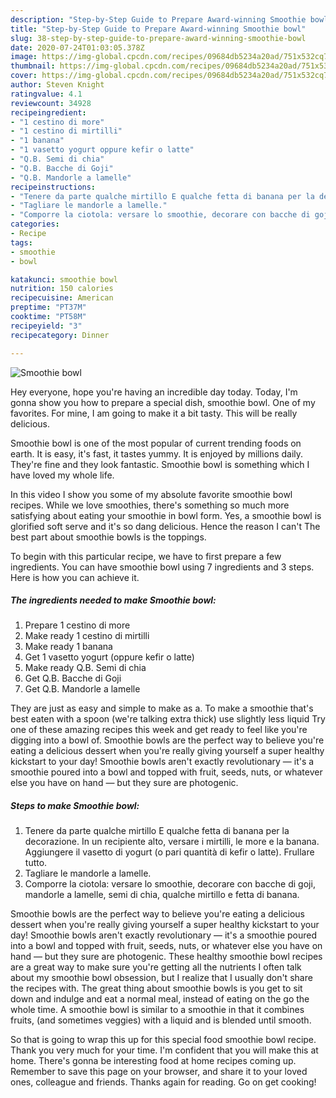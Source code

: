 ```yaml
---
description: "Step-by-Step Guide to Prepare Award-winning Smoothie bowl"
title: "Step-by-Step Guide to Prepare Award-winning Smoothie bowl"
slug: 38-step-by-step-guide-to-prepare-award-winning-smoothie-bowl
date: 2020-07-24T01:03:05.378Z
image: https://img-global.cpcdn.com/recipes/09684db5234a20ad/751x532cq70/smoothie-bowl-recipe-main-photo.jpg
thumbnail: https://img-global.cpcdn.com/recipes/09684db5234a20ad/751x532cq70/smoothie-bowl-recipe-main-photo.jpg
cover: https://img-global.cpcdn.com/recipes/09684db5234a20ad/751x532cq70/smoothie-bowl-recipe-main-photo.jpg
author: Steven Knight
ratingvalue: 4.1
reviewcount: 34928
recipeingredient:
- "1 cestino di more"
- "1 cestino di mirtilli"
- "1 banana"
- "1 vasetto yogurt oppure kefir o latte"
- "Q.B. Semi di chia"
- "Q.B. Bacche di Goji"
- "Q.B. Mandorle a lamelle"
recipeinstructions:
- "Tenere da parte qualche mirtillo E qualche fetta di banana per la decorazione. In un recipiente alto, versare i mirtilli, le more e la banana. Aggiungere il vasetto di yogurt (o pari quantità di kefir o latte). Frullare tutto."
- "Tagliare le mandorle a lamelle."
- "Comporre la ciotola: versare lo smoothie, decorare con bacche di goji, mandorle a lamelle, semi di chia, qualche mirtillo e fetta di banana."
categories:
- Recipe
tags:
- smoothie
- bowl

katakunci: smoothie bowl 
nutrition: 150 calories
recipecuisine: American
preptime: "PT37M"
cooktime: "PT58M"
recipeyield: "3"
recipecategory: Dinner

---
```



![Smoothie bowl](https://img-global.cpcdn.com/recipes/09684db5234a20ad/751x532cq70/smoothie-bowl-recipe-main-photo.jpg)

Hey everyone, hope you're having an incredible day today. Today, I'm gonna show you how to prepare a special dish, smoothie bowl. One of my favorites. For mine, I am going to make it a bit tasty. This will be really delicious.

Smoothie bowl is one of the most popular of current trending foods on earth. It is easy, it's fast, it tastes yummy. It is enjoyed by millions daily. They're fine and they look fantastic. Smoothie bowl is something which I have loved my whole life.

In this video I show you some of my absolute favorite smoothie bowl recipes. While we love smoothies, there&#39;s something so much more satisfying about eating your smoothie in bowl form. Yes, a smoothie bowl is glorified soft serve and it&#39;s so dang delicious. Hence the reason I can&#39;t The best part about smoothie bowls is the toppings.


To begin with this particular recipe, we have to first prepare a few ingredients. You can have smoothie bowl using 7 ingredients and 3 steps. Here is how you can achieve it.

<!--inarticleads1-->

##### The ingredients needed to make Smoothie bowl:

1. Prepare 1 cestino di more
1. Make ready 1 cestino di mirtilli
1. Make ready 1 banana
1. Get 1 vasetto yogurt (oppure kefir o latte)
1. Make ready Q.B. Semi di chia
1. Get Q.B. Bacche di Goji
1. Get Q.B. Mandorle a lamelle


They are just as easy and simple to make as a. To make a smoothie that&#39;s best eaten with a spoon (we&#39;re talking extra thick) use slightly less liquid Try one of these amazing recipes this week and get ready to feel like you&#39;re digging into a bowl of. Smoothie bowls are the perfect way to believe you&#39;re eating a delicious dessert when you&#39;re really giving yourself a super healthy kickstart to your day! Smoothie bowls aren&#39;t exactly revolutionary — it&#39;s a smoothie poured into a bowl and topped with fruit, seeds, nuts, or whatever else you have on hand — but they sure are photogenic. 

<!--inarticleads2-->

##### Steps to make Smoothie bowl:

1. Tenere da parte qualche mirtillo E qualche fetta di banana per la decorazione. In un recipiente alto, versare i mirtilli, le more e la banana. Aggiungere il vasetto di yogurt (o pari quantità di kefir o latte). Frullare tutto.
1. Tagliare le mandorle a lamelle.
1. Comporre la ciotola: versare lo smoothie, decorare con bacche di goji, mandorle a lamelle, semi di chia, qualche mirtillo e fetta di banana.


Smoothie bowls are the perfect way to believe you&#39;re eating a delicious dessert when you&#39;re really giving yourself a super healthy kickstart to your day! Smoothie bowls aren&#39;t exactly revolutionary — it&#39;s a smoothie poured into a bowl and topped with fruit, seeds, nuts, or whatever else you have on hand — but they sure are photogenic. These healthy smoothie bowl recipes are a great way to make sure you&#39;re getting all the nutrients I often talk about my smoothie bowl obsession, but I realize that I usually don&#39;t share the recipes with. The great thing about smoothie bowls is you get to sit down and indulge and eat a normal meal, instead of eating on the go the whole time. A smoothie bowl is similar to a smoothie in that it combines fruits, (and sometimes veggies) with a liquid and is blended until smooth. 

So that is going to wrap this up for this special food smoothie bowl recipe. Thank you very much for your time. I'm confident that you will make this at home. There's gonna be interesting food at home recipes coming up. Remember to save this page on your browser, and share it to your loved ones, colleague and friends. Thanks again for reading. Go on get cooking!
